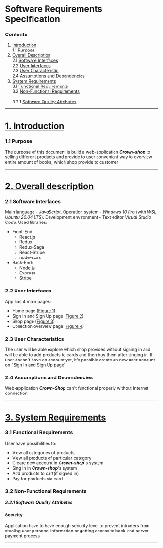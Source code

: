 
# Software Requirements Specification
### Contents
1. [Introduction](#1-introduction) <br>
  1.1 [Purpose](#11-purpose) <br>
2. [Overall Description](#2-overall-description) <br>
  2.1 [Software Interfaces](#21-software-interface) <br>
  2.2 [User Interfaces](#22-user-interface) <br>
  2.3 [User Characteristic](#23-user-characteristic) <br>
  2.4 [Assumptions and Dependencies](#24-assumptions-and-dependencies) <br>
3. [System Requirements](#3-system-requirements) <br>
  3.1 [Functional Requirements](#31-functional-requirements) <br>
  3.2 [Non-Functional Requirements](#32-non-functional-requirements) <br>  
  3.2.1 [Software Quality Attributes](#321-software-quality-attributes) <br>


---

# <ins>1. Introduction</ins>

### 1.1 Purpose

The purpose of this document is build a web-application ***Crown-shop*** to selling different products and provide to user convenient way to overview entire amount of books, which shop provide to customer

---

# <ins>2. Overall description</ins>

### 2.1 Software Interfaces

Main language - *JavaScript*. Operation system - *Windows 10 Pro* (with *WSL Ubuntu 20.04 LTS*). Development environment - Text editor *Visual Studio Code*.
Used libraries:
- Front-End:
  - React.js
  - Redux
  - Redux-Saga
  - React-Stripe
  - node-scss
- Back-End:
  - Node.js
  - Express
  - Stripe


### 2.2 User Interfaces

App has 4 main pages:
- Home page ([Figure 1](https://github.com/Xyrmovich/Crown-shop/blob/master/documentation/mokups/home-page.png))
- Sign In and Sign Up page ([Figure 2](https://github.com/Xyrmovich/Crown-shop/blob/master/documentation/mokups/sign-in-and-sign-up-page.png))
- Shop page ([Figure 3](https://github.com/Xyrmovich/Crown-shop/blob/master/documentation/mokups/shop-page.png))
- Collection overview page ([Figure 4](https://github.com/Xyrmovich/Crown-shop/blob/master/documentation/mokups/collection-overview-page.png))

### 2.3 User Characteristics

The user will be able explore which shop provides without signing in and will be able to add products to cards and then buy them after singing in. If user doesn't have an account yet, it's possible create an new user account on "Sign In and Sign Up page"

### 2.4 Assumptions and Dependencies

Web-application ***Crown-Shop*** can't functional properly without Internet connection

---

# <ins>3. System Requirements</ins>

### 3.1 Functional Requirements

User have possibilities to:
- View all categories of products
- View all products of particular category
- Create new account in ***Crown-shop***'s system
- Sing In in ***Crown-shop***'s system
- Add products to cart(if signed in)
- Pay for products via card

### 3.2 Non-Functional Requirements

##### 3.2.1 Software Quality Attributes

#### Security

  Application have to have enough security level to prevent intruders from stealing user personal information or getting access to back-end server payment process

---
